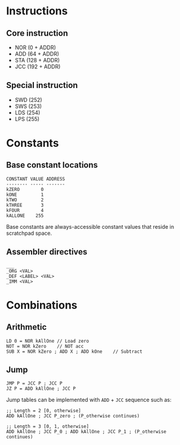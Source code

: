 
Instructions
============

Core instruction
----------------

- NOR (0 + ADDR)
- ADD (64 + ADDR)
- STA (128 + ADDR)
- JCC (192 + ADDR)

Special instruction
-------------------

- SWD (252)
- SWS (253)
- LDS (254)
- LPS (255)

Constants
=========

Base constant locations
-----------------------

```
CONSTANT VALUE ADDRESS
-------- ----- -------
kZERO        0
kONE         1
kTWO         2
kTHREE       3
kFOUR        4
kALLONE    255
```

Base constants are always-accessible constant values that reside in
scratchpad space. 

Assembler directives
--------------------

```
___
_ORG <VAL>
_DEF <LABEL> <VAL>
_IMM <VAL>
```

Combinations
============

Arithmetic
----------

```
LD 0 = NOR kAllOne // Load zero
NOT = NOR kZero    // NOT acc
SUB X = NOR kZero ; ADD X ; ADD kOne    // Subtract
```

Jump
----

```
JMP P = JCC P ; JCC P
JZ P = ADD kAllOne ; JCC P
```

Jump tables can be implemented with `ADD` + `JCC` sequence such as:

```
;; Length = 2 [0, otherwise]
ADD kAllOne ; JCC P_zero ; (P_otherwise continues)

;; Length = 3 [0, 1, otherwise]
ADD kAllOne ; JCC P_0 ; ADD kAllOne ; JCC P_1 ; (P_otherwise continues)
```

